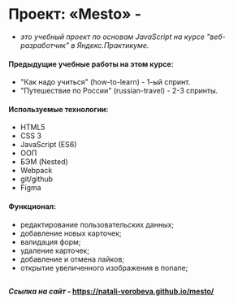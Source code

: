 # Проект: «Mesto» -
- *это учебный проект по основам JavaScript на курсе "веб-разработчик" в Яндекс.Практикуме.*
#### Предыдущие учебные работы на этом курсе:

  * "Как надо учиться" (how-to-learn) - 1-ый спринт.
  * "Путешествие по России" (russian-travel) - 2-3 спринты.


#### Используемые технологии:
 * HTML5
 * CSS 3
 * JavaScript (ES6)
 * ООП
 * БЭМ (Nested)
 * Webpack
 * git/github
 * Figma

#### Функционал:
* редактирование пользовательских данных;
* добавление новых карточек;
* валидация форм;
* удаление карточек;
* добавление и отмена лайков;
* открытие увеличенного изображения в попапе;
##
##
#### _Ссылка на сайт_ - https://natali-vorobeva.github.io/mesto/
